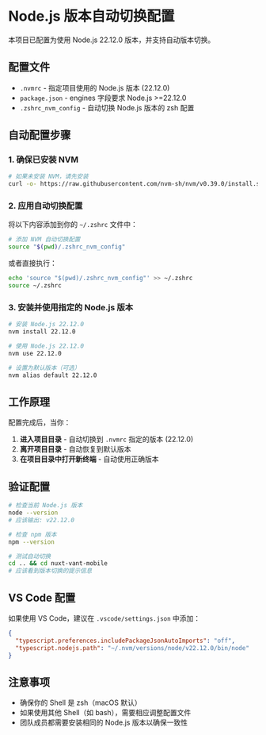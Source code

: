 # Node.js 版本自动切换配置

本项目已配置为使用 Node.js 22.12.0 版本，并支持自动版本切换。

## 配置文件

- `.nvmrc` - 指定项目使用的 Node.js 版本 (22.12.0)
- `package.json` - engines 字段要求 Node.js >=22.12.0
- `.zshrc_nvm_config` - 自动切换 Node.js 版本的 zsh 配置

## 自动配置步骤

### 1. 确保已安装 NVM

```bash
# 如果未安装 NVM，请先安装
curl -o- https://raw.githubusercontent.com/nvm-sh/nvm/v0.39.0/install.sh | bash
```

### 2. 应用自动切换配置

将以下内容添加到你的 `~/.zshrc` 文件中：

```bash
# 添加 NVM 自动切换配置
source "$(pwd)/.zshrc_nvm_config"
```

或者直接执行：

```bash
echo 'source "$(pwd)/.zshrc_nvm_config"' >> ~/.zshrc
source ~/.zshrc
```

### 3. 安装并使用指定的 Node.js 版本

```bash
# 安装 Node.js 22.12.0
nvm install 22.12.0

# 使用 Node.js 22.12.0
nvm use 22.12.0

# 设置为默认版本（可选）
nvm alias default 22.12.0
```

## 工作原理

配置完成后，当你：

1. **进入项目目录** - 自动切换到 `.nvmrc` 指定的版本 (22.12.0)
2. **离开项目目录** - 自动恢复到默认版本
3. **在项目目录中打开新终端** - 自动使用正确版本

## 验证配置

```bash
# 检查当前 Node.js 版本
node --version
# 应该输出: v22.12.0

# 检查 npm 版本
npm --version

# 测试自动切换
cd .. && cd nuxt-vant-mobile
# 应该看到版本切换的提示信息
```

## VS Code 配置

如果使用 VS Code，建议在 `.vscode/settings.json` 中添加：

```json
{
  "typescript.preferences.includePackageJsonAutoImports": "off",
  "typescript.nodejs.path": "~/.nvm/versions/node/v22.12.0/bin/node"
}
```

## 注意事项

- 确保你的 Shell 是 zsh（macOS 默认）
- 如果使用其他 Shell（如 bash），需要相应调整配置文件
- 团队成员都需要安装相同的 Node.js 版本以确保一致性
